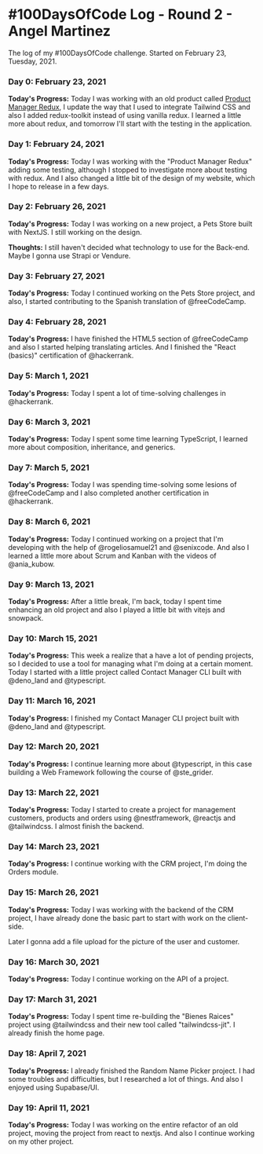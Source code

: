 # #100DaysOfCode Log - Round 2 - Angel Martinez

The log of my #100DaysOfCode challenge. Started on February 23, Tuesday, 2021.

<!--  Example
### Day 0: February 30, 2016 (Example 1)
##### (delete me or comment me out)

**Today's Progress**: Fixed CSS, worked on canvas functionality for the app.

**Thoughts:** I really struggled with CSS, but, overall, I feel like I am slowly getting better at it. Canvas is still new for me, but I managed to figure out some basic functionality.

**Link to work:** [Calculator App](http://www.example.com)
-->

### Day 0: February 23, 2021

**Today's Progress:** Today I was working with an old product called [Product Manager Redux](https://github.com/angelmtztrc/product-manager-redux), I update the way that I used to integrate Tailwind CSS and also I added redux-toolkit instead of using vanilla redux. I learned a little more about redux, and tomorrow I'll start with the testing in the application.

### Day 1: February 24, 2021

**Today's Progress:** Today I was working with the "Product Manager Redux" adding some testing, although I stopped to investigate more about testing with redux. And I also changed a little bit of the design of my website, which I hope to release in a few days.

### Day 2: February 26, 2021

**Today's Progress:** Today I was working on a new project, a Pets Store built with NextJS. I still working on the design.

**Thoughts:** I still haven't decided what technology to use for the Back-end. Maybe I gonna use Strapi or Vendure.

### Day 3: February 27, 2021

**Today's Progress:** Today I continued working on the Pets Store project, and also, I started contributing to the Spanish translation of @freeCodeCamp.

### Day 4: February 28, 2021

**Today's Progress:** I have finished the HTML5 section of @freeCodeCamp and also I started helping translating articles. And I finished the "React (basics)" certification of @hackerrank.

### Day 5: March 1, 2021

**Today's Progress:** Today I spent a lot of time-solving challenges in @hackerrank.

### Day 6: March 3, 2021

**Today's Progress:** Today I spent some time learning TypeScript, I learned more about composition, inheritance, and generics.

### Day 7: March 5, 2021

**Today's Progress:** Today I was spending time-solving some lesions of @freeCodeCamp and I also completed another certification in @hackerrank.

### Day 8: March 6, 2021

**Today's Progress:** Today I continued working on a project that I'm developing with the help of @rogeliosamuel21 and @senixcode. And also I learned a little more about Scrum and Kanban with the videos of @ania_kubow.

### Day 9: March 13, 2021

**Today's Progress:** After a little break, I'm back, today I spent time enhancing an old project and also I played a little bit with vitejs and snowpack.

### Day 10: March 15, 2021

**Today's Progress:** This week a realize that a have a lot of pending projects, so I decided to use a tool for managing what I'm doing at a certain moment. Today I started with a little project called Contact Manager CLI built with @deno_land and @typescript.

### Day 11: March 16, 2021

**Today's Progress:** I finished my Contact Manager CLI project built with @deno_land and @typescript.

### Day 12: March 20, 2021

**Today's Progress:** I continue learning more about @typescript, in this case building a Web Framework following the course of @ste_grider.

### Day 13: March 22, 2021

**Today's Progress:** Today I started to create a project for management customers, products and orders using @nestframework, @reactjs and @tailwindcss. I almost finish the backend.

### Day 14: March 23, 2021

**Today's Progress:** I continue working with the CRM project, I'm doing the Orders module.

### Day 15: March 26, 2021

**Today's Progress:** Today I was working with the backend of the CRM project, I have already done the basic part to start with work on the client-side.

Later I gonna add a file upload for the picture of the user and customer.

### Day 16: March 30, 2021

**Today's Progress:** Today I continue working on the API of a project.

### Day 17: March 31, 2021

**Today's Progress:** Today I spent time re-building the "Bienes Raices" project using @tailwindcss and their new tool called "tailwindcss-jit". I already finish the home page.

### Day 18: April 7, 2021

**Today's Progress:** I already finished the Random Name Picker project. I had some troubles and difficulties, but I researched a lot of things. And also I enjoyed using Supabase/UI.

### Day 19: April 11, 2021

**Today's Progress:** Today I was working on the entire refactor of an old project, moving the project from react to nextjs. And also I continue working on my other project.
